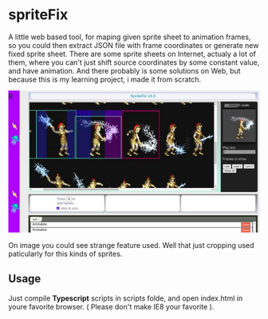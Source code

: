 # spriteFix
A little web based tool, for maping given sprite sheet to animation frames, so you could then extract JSON file with frame coordinates or generate new fixed sprite sheet. There are some sprite sheets on Internet, actualy a lot of them, where you can't just shift source coordinates by some constant value, and have animation. And there probably is some solutions on Web, but because this is my learning project, i made it from scratch.

[![Preview](https://github.com/MyColaAnikeiev/spriteFix/blob/main/img/preview.jpg)](https://github.com/MyColaAnikeiev/spriteFix/blob/main/img/preview.jpg)

On image you could see strange feature used. Well that just cropping used paticularly for this kinds of sprites. 

Usage
-----
Just compile **Typescript** scripts in scripts folde, and open index.html in youre favorite browser. ( Please don't make IE8 your favorite ).
